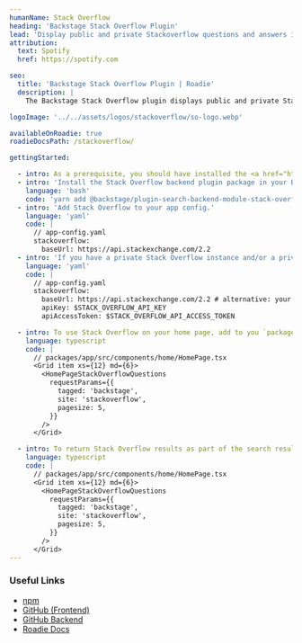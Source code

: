 ```yaml
---
humanName: Stack Overflow
heading: 'Backstage Stack Overflow Plugin'
lead: 'Display public and private Stackoverflow questions and answers in Backstage'
attribution:
  text: Spotify
  href: https://spotify.com

seo:
  title: 'Backstage Stack Overflow Plugin | Roadie'
  description: |
    The Backstage Stack Overflow plugin displays public and private Stackoverflow questions and answers in Backstage and adds Stack Overflow to search results.

logoImage: '../../assets/logos/stackoverflow/so-logo.webp'

availableOnRoadie: true
roadieDocsPath: /stackoverflow/

gettingStarted:

  - intro: As a prerequisite, you should have installed the <a href="https://github.com/backstage/community-plugins/tree/main/workspaces/stack-overflow/plugins/stack-overflow-backend'>Stack Overflow Backend plugin</a>.
  - intro: 'Install the Stack Overflow backend plugin package in your Backstage app'
    language: 'bash'
    code: 'yarn add @backstage/plugin-search-backend-module-stack-overflow-collator'
  - intro: 'Add Stack Overflow to your app config.'
    language: 'yaml'
    code: |
      // app-config.yaml
      stackoverflow:
        baseUrl: https://api.stackexchange.com/2.2
  - intro: 'If you have a private Stack Overflow instance and/or a private Stack Overflow Team you will need to supply an API key or Personal Access Token. You can read more about how to set this up by going to Stack Overflow's Help Page.'
    language: 'yaml'
    code: |
      // app-config.yaml
      stackoverflow:
        baseUrl: https://api.stackexchange.com/2.2 # alternative: your internal stack overflow instance
        apiKey: $STACK_OVERFLOW_API_KEY
        apiAccessToken: $STACK_OVERFLOW_API_ACCESS_TOKEN

  - intro: To use Stack Overflow on your home page, add to you `packages/app/src/components/home/HomePage.tsx`
    language: typescript
    code: |
      // packages/app/src/components/home/HomePage.tsx
      <Grid item xs={12} md={6}>
        <HomePageStackOverflowQuestions
          requestParams={{
            tagged: 'backstage',
            site: 'stackoverflow',
            pagesize: 5,
          }}
        />
      </Grid>

  - intro: To return Stack Overflow results as part of the search results in Backstage, add `StackOverflowSearchResultListItem` to `packages/app/src/components/search/SearchPage.tsx`.
    language: typescript
    code: |
      // packages/app/src/components/home/HomePage.tsx
      <Grid item xs={12} md={6}>
        <HomePageStackOverflowQuestions
          requestParams={{
            tagged: 'backstage',
            site: 'stackoverflow',
            pagesize: 5,
          }}
        />
      </Grid>
---
```


### Useful Links

- [npm](https://www.npmjs.com/package/@backstage-community/plugin-stack-overflow)
- [GitHub (Frontend)](https://github.com/backstage/community-plugins/blob/main/workspaces/stack-overflow/plugins/stack-overflow/README.md)
- [GitHub Backend](https://github.com/backstage/community-plugins/tree/main/workspaces/stack-overflow/plugins/stack-overflow-backend)
- [Roadie Docs](https://roadie.io/docs/integrations/stackoverflow/)
